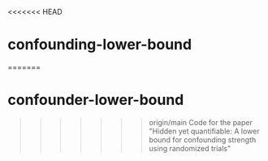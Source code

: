 <<<<<<< HEAD
# confounding-lower-bound
=======
# confounder-lower-bound
>>>>>>> origin/main
Code for the paper "Hidden yet quantifiable: A lower bound for confounding strength using randomized trials"

